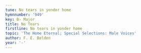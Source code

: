 ```yaml
---
tune: No tears in yonder home
hymnnumber: '949'
key: B♭ Major
title: No Tears
firstline: No tears in yonder home
topic: 'The Home Eternal; Special Selections: Male Voices'
author: F. E. Belden
year: '-'
---
```

